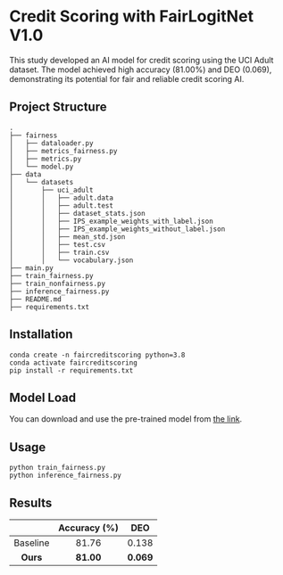 # Credit Scoring with FairLogitNet V1.0

This study developed an AI model for credit scoring using the UCI Adult dataset. The model achieved high accuracy (81.00%) and DEO (0.069), demonstrating its potential for fair and reliable credit scoring AI.

## Project Structure

```
.
├── fairness
│   ├── dataloader.py
│   ├── metrics_fairness.py
│   ├── metrics.py
│   └── model.py
├── data
│   └── datasets
│       ├── uci_adult
│       │   ├── adult.data
│       │   ├── adult.test
│       │   ├── dataset_stats.json
│       │   ├── IPS_example_weights_with_label.json
│       │   ├── IPS_example_weights_without_label.json
│       │   ├── mean_std.json
│       │   ├── test.csv
│       │   ├── train.csv
│       │   └── vocabulary.json
├── main.py
├── train_fairness.py
├── train_nonfairness.py
├── inference_fairness.py
├── README.md
├── requirements.txt
```

## Installation

```
conda create -n faircreditscoring python=3.8
conda activate faircreditscoring
pip install -r requirements.txt
```

## Model Load

You can download and use the pre-trained model from [the link](https://drive.google.com/file/d/1OXfML8upciTZzj_sxJ1KaaDVtGx9sCEC/view?usp=sharing).

## Usage

```
python train_fairness.py
python inference_fairness.py
```

## Results

|                   | Accuracy (%)            | DEO             |
| :---------------: | :---------------------: | :-------------: |
| Baseline          |          81.76          |      0.138      |
| **Ours**          |        **81.00**        |    **0.069**    |

